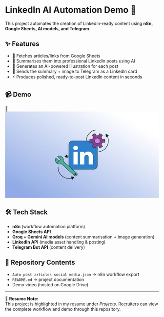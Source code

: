 # LinkedIn AI Automation Demo 🚀

This project automates the creation of LinkedIn-ready content using **n8n, Google Sheets, AI models, and Telegram**.

## ✨ Features
- 📑 Fetches articles/links from Google Sheets
- 🤖 Summarises them into professional LinkedIn posts using AI
- 🎨 Generates an AI-powered illustration for each post
- 📲 Sends the summary + image to Telegram as a LinkedIn card
- ⚡ Produces polished, ready-to-post LinkedIn content in seconds

## 📹 Demo
🎥 [![Watch the Demo](https://github.com/Harshithr4/linkedin-ai-automation-demo/blob/main/linkedin%20thumbnail.jpg)](https://drive.google.com/file/d/1pngyhSb52pg44EVyP-gOBXlaf_XqvEJE/view?usp=sharing)


## 🛠️ Tech Stack
- **n8n** (workflow automation platform)
- **Google Sheets API**
- **Groq + Gemini AI models** (content summarisation + image generation)
- **LinkedIn API** (media asset handling & posting)
- **Telegram Bot API** (content delivery)

## 📂 Repository Contents
- `Auto post articles social media.json` → n8n workflow export
- `README.md` → project documentation
- Demo video (hosted on Google Drive)

---

🔗 **Resume Note:**  
This project is highlighted in my resume under *Projects*. Recruiters can view the complete workflow and demo through this repository.
